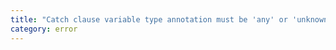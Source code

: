 ```yaml
---
title: "Catch clause variable type annotation must be 'any' or 'unknown' if specified."
category: error
---
```

